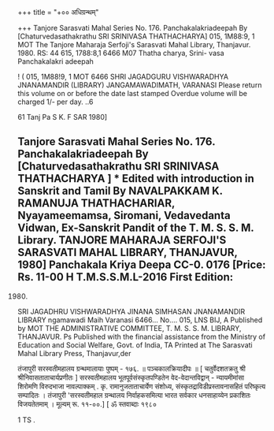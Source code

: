 +++
title = "+०० अधिग्रन्थम्"

+++
Tanjore Sarasvati Mahal Series No. 176. 
Panchakalakriadeepah 
By 
[Chaturvedasathakrathu 
SRI SRINIVASA THATHACHARYA] 
015, 1M88:9, 1 MOT 
The Tanjore Maharaja Serfoji's Sarasvati Mahal Library, Thanjavur. 
1980. 
RS: 44 
615, 1788:8,1 6466 
M07 
Thatha charya, Srini- 
vasa 
Panchakalakri adeepah 
 
! 
( 
015, 1M88!9, 1 MOT 
6466 
SHRI JAGADGURU VISHWARADHYA JNANAMANDIR 
(LIBRARY) 
JANGAMAWADIMATH, VARANASI 
Please return this volume on or before the date last stamped Overdue volume will be charged 1/- per day. 
..6 
 
61 
Tanj 
Pa 
S 
K. F 
SAR 
1980] 
 
Tanjore Sarasvati Mahal Series No. 176. 
Panchakalakriadeepah 
By 
[Chaturvedasathakrathu 
SRI SRINIVASA THATHACHARYA ] 
* 
Edited with introduction in Sanskrit and Tamil 
By 
NAVALPAKKAM 
K. RAMANUJA THATHACHARIAR, 
Nyayameemamsa, Siromani, 
Vedavedanta Vidwan, 
Ex-Sanskrit Pandit of the T. M. S. S. M. Library. 
TANJORE MAHARAJA SERFOJI'S 
SARASVATI MAHAL LIBRARY, THANJAVUR, 
1980] 
Panchakala Kriya 
Deepa 
CC-0. 
0176 
[Price: Rs. 11-00 
H 
T.M.S.S.M.L-2016 
First Edition: 
- 
1980. 
SRI JAGADHRU VISHWARADHYA JINANA SIMHASAN JNANAMANDIR 
LIBRARY 
ngamawadi Maih Varanasi 
6466... 
No.... 
015, LNS BIJ, A 
Published by 
MOT 
THE ADMINISTRATIVE COMMITTEE, T. M. S. S. M. LIBRARY, THANJAVUR. 
Ps 
Published with the financial assistance from the Ministry of Education and Social Welfare, Govt. of India, 
TA 
Printed at 
The Sarasvati Mahal Library Press, Thanjavur,der 
 
तंजापुरी सरस्वतीमहालय ग्रन्थमालायाः पुष्पम् - १७६. 
॥ पञ्चकालक्रियादीपः ॥ 
[ चतुर्वेदशतक्रतु श्री श्रीनिवासताताचार्यप्रणीतः ] 
सरस्वतीमहालय भूतपूर्वसंस्कृतपण्डितेन वेद-वेदान्तविद्वान् - न्यायमीमांसा शिरोमणि विरुदभाजा नावल्पाक्कम् . कृ. रामानुजताताचार्येण 
संशोध्य, संस्कृतद्राविडीप्रस्तावनासहितं परिष्कृत्य सम्पादितः । 
तंजापुरी 'सरस्वतीमहाल ग्रन्थालय निर्वाहकसमित्या भारत सर्वकार धनसाहाय्येन प्रकाशितः 
विजयतेतमाम् । 
मूल्यम् रू. ११-००.] 
[ ॐ स्तवाब्दाः १९८० 
 
1 
TS 
. 
 